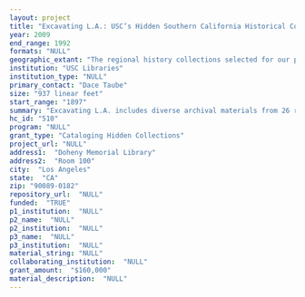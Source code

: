 ```yaml
--- 
layout: project 
title: "Excavating L.A.: USC’s Hidden Southern California Historical Collections"
year: 2009
end_range: 1992
formats: "NULL"
geographic_extant: "The regional history collections selected for our project focus on Los Angeles, so the majority of the materials originate in Southern California."
institution: "USC Libraries"
institution_type: "NULL"
primary_contact: "Dace Taube"
size: "937 linear feet"
start_range: "1897"
summary: "Excavating L.A. includes diverse archival materials from 26 regional history collections at the USC Libraries. Primarily focused on Los Angeles urban and social history, the collections include a wealth of materials on California politics and community activism; L.A.’s freeways and architectural history; the Christopher and Webster Commission reports on the 1992 riots; and photographs and other visual materials documenting the rapid growth of mid-century Los Angeles. The Excavating L.A. project includes the papers of former U.S. representatives Alphonzo Bell and Lynn Schenk, early 20th-century women’s voting rights activist Amy Ransome, and activists Catherine Stern and Warren Steinberg. Other collections feature archival materials from the Bunker Hill Redevelopment Project, the Century Freeway, the Los Angeles Board of Education, and the 1939 WPA Household Survey, allowing researchers to study the unique patterns of urban development that differentiate Los Angeles from cities like Chicago and New York that gained most of their populations in the 19th and early 20th centuries. The Gregory Freeman Stone papers about the assassination of Robert Kennedy in L.A., outtakes from the nightly TV program Ralph Story’s L.A. (1964-70), and the Institute for the Study of Homelessness and Poverty archive shed light on underexplored aspects of L.A. history. Additional collections provide resources for studying Southern California journalism, industry, and public art."
hc_id: "510"
program: "NULL"
grant_type: "Cataloging Hidden Collections"
project_url: "NULL"
address1:  "Doheny Memorial Library"
address2:  "Room 100"
city:  "Los Angeles"
state:  "CA"
zip: "90089-0182"
repository_url:  "NULL"
funded:  "TRUE"
p1_institution:  "NULL"
p2_name:  "NULL"
p2_institution:  "NULL"
p3_name:  "NULL"
p3_institution:  "NULL"
material_string: "NULL"
collaborating_institution:  "NULL"
grant_amount:  "$160,000"
material_description:  "NULL"
---
```

